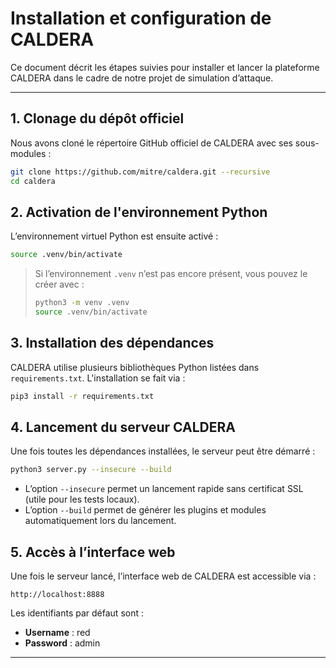 # Installation et configuration de CALDERA

Ce document décrit les étapes suivies pour installer et lancer la plateforme CALDERA dans le cadre de notre projet de simulation d’attaque.

---

## 1. Clonage du dépôt officiel

Nous avons cloné le répertoire GitHub officiel de CALDERA avec ses sous-modules :
```bash
git clone https://github.com/mitre/caldera.git --recursive
cd caldera
```

## 2. Activation de l'environnement Python

L’environnement virtuel Python est ensuite activé :
```bash
source .venv/bin/activate
```

> Si l’environnement `.venv` n’est pas encore présent, vous pouvez le créer avec :
> ```bash
> python3 -m venv .venv
> source .venv/bin/activate
> ```

## 3. Installation des dépendances

CALDERA utilise plusieurs bibliothèques Python listées dans `requirements.txt`. L'installation se fait via :
```bash
pip3 install -r requirements.txt
```

## 4. Lancement du serveur CALDERA

Une fois toutes les dépendances installées, le serveur peut être démarré :
```bash
python3 server.py --insecure --build
```

- L’option `--insecure` permet un lancement rapide sans certificat SSL (utile pour les tests locaux).
- L’option `--build` permet de générer les plugins et modules automatiquement lors du lancement.

## 5. Accès à l’interface web

Une fois le serveur lancé, l’interface web de CALDERA est accessible via :
```
http://localhost:8888
```

Les identifiants par défaut sont :
- **Username** : red
- **Password** : admin

---

